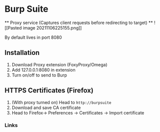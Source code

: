 # Burp Suite
** Proxy service (Captures client requests before redirecting to target) **
![[Pasted image 20211106225155.png]]

By default lives in port 8080

## Installation
1. Download Proxy extension (FoxyProxy/Omega)
2. Add 127.0.0.1:8080 in extension
3. Turn on/off to send to Burp

## HTTPS Certificates (Firefox)
1. (With proxy turned on) Head to `http://burpsuite`
2. Download and save CA certificate
3. Head to Firefox-> Preferences -> Certificates -> Import certificate


### Links
